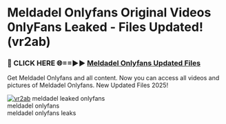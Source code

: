 # Meldadel Onlyfans Original Videos 0nlyFans Leaked - Files Updated! (vr2ab)

<h3>🔴 CLICK HERE 🌐==►► <a href="https://tinyurl.com/2wckxsce" rel="nofollow">Meldadel Onlyfans Updated Files</a></h3>

Get Meldadel Onlyfans and all content. Now you can access all videos and pictures of Meldadel Onlyfans. New Updated Files 2025!

[![vr2ab](https://i.imgur.com/AFduVYN.gif)](https://tinyurl.com/2wckxsce)
meldadel leaked onlyfans<br>
meldadel onlyfans<br>
meldadel onlyfans leaks
